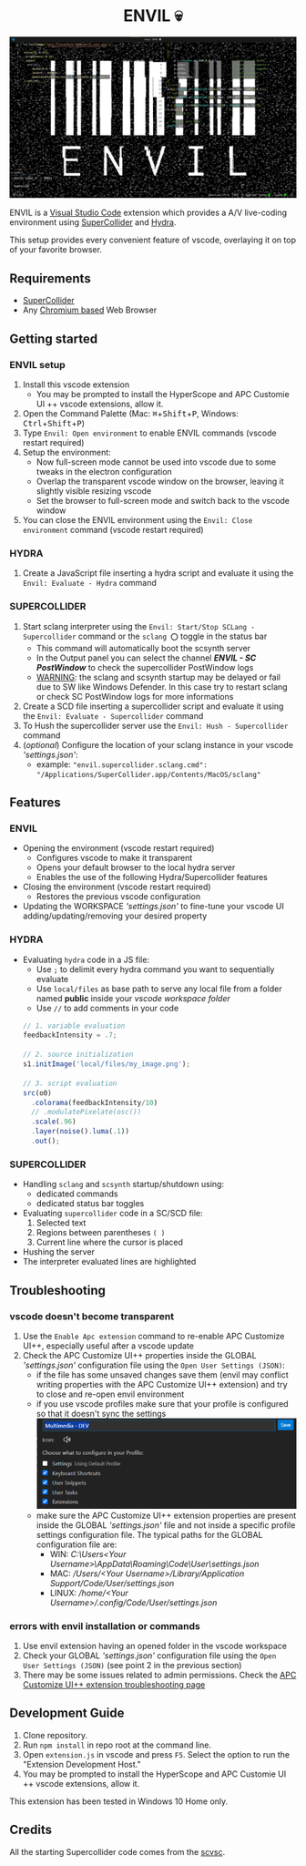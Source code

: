 <div align="center">

# ENVIL 💀

</div>

![ENVIL](resources/envil.png)

ENVIL is a [Visual Studio Code](https://code.visualstudio.com/) extension which provides a A/V live-coding environment using [SuperCollider](https://supercollider.github.io/) and [Hydra](https://hydra.ojack.xyz/).

This setup provides every convenient feature of vscode, overlaying it on top of your favorite browser.

## Requirements

- [SuperCollider](https://supercollider.github.io/downloads)
- Any [Chromium based](https://en.wikipedia.org/wiki/Chromium_(web_browser)#Browsers_based_on_Chromium) Web Browser

## Getting started

### ENVIL setup

1. Install this vscode extension
   - You may be prompted to install the HyperScope and APC Customie UI ++ vscode extensions, allow it.
2. Open the Command Palette (Mac: <kbd>⌘</kbd>+<kbd>Shift</kbd>+<kbd>P</kbd>, Windows: <kbd>Ctrl</kbd>+<kbd>Shift</kbd>+<kbd>P</kbd>)
3. Type `Envil: Open environment` to enable ENVIL commands (vscode restart required)
4. Setup the environment:
   - Now full-screen mode cannot be used into vscode due to some tweaks in the electron configuration
   - Overlap the transparent vscode window on the browser, leaving it slightly visible resizing vscode
   - Set the browser to full-screen mode and switch back to the vscode window
5. You can close the ENVIL environment using the `Envil: Close environment` command (vscode restart required)

### HYDRA
1. Create a JavaScript file inserting a hydra script and evaluate it using the `Envil: Evaluate - Hydra` command

### SUPERCOLLIDER

1. Start sclang interpreter using the `Envil: Start/Stop SCLang - Supercollider` command or the `sclang ⭕` toggle in the status bar
   - This command will automatically boot the scsynth server
   - In the Output panel you can select the channel ***ENVIL - SC PostWindow*** to check the supercollider PostWindow logs
   - <ins>WARNING</ins>: the sclang and scsynth startup may be delayed or fail due to SW like Windows Defender. In this case try to restart sclang or check SC PostWindow logs for more informations
2. Create a SCD file inserting a supercollider script and evaluate it using the `Envil: Evaluate - Supercollider` command
3. To Hush the supercollider server use the `Envil: Hush - Supercollider` command
4. (*optional*) Configure the location of your sclang instance in your vscode *'settings.json'*:
   - example: `"envil.supercollider.sclang.cmd": "/Applications/SuperCollider.app/Contents/MacOS/sclang"`

## Features

### ENVIL

- Opening the environment (vscode restart required)
  - Configures vscode to make it transparent
  - Opens your default browser to the local hydra server
  - Enables the use of the following Hydra/Supercollider features
- Closing the environment (vscode restart required)
  - Restores the previous vscode configuration
- Updating the WORKSPACE *'settings.json'* to fine-tune your vscode UI adding/updating/removing your desired property

### HYDRA

- Evaluating `hydra` code in a JS file:
  - Use `;` to delimit every hydra command you want to sequentially evaluate
  - Use `local/files` as base path to serve any local file from a folder named **public** inside your *vscode workspace folder*
  - Use `//` to add comments in your code
  ```javascript
  // 1. variable evaluation
  feedbackIntensity = .7;

  // 2. source initialization
  s1.initImage('local/files/my_image.png');

  // 3. script evaluation
  src(o0)
    .colorama(feedbackIntensity/10)
    // .modulatePixelate(osc())
    .scale(.96)
    .layer(noise().luma(.1))
    .out();
  ```

### SUPERCOLLIDER

- Handling `sclang` and `scsynth` startup/shutdown using:
  - dedicated commands
  - dedicated status bar toggles
- Evaluating `supercollider` code in a SC/SCD file:
  1. Selected text
  2. Regions between parentheses `( )`
  3. Current line where the cursor is placed
- Hushing the server
- The interpreter evaluated lines are highlighted

## Troubleshooting

### vscode doesn't become transparent

1. Use the `Enable Apc extension` command to re-enable APC Customize UI++, especially useful after a vscode update
2. Check the APC Customize UI++ properties inside the GLOBAL *'settings.json'* configuration file using the `Open User Settings (JSON)`:
   - if the file has some unsaved changes save them (envil may conflict writing properties with the APC Customize UI++ extension) and try to close and re-open envil environment
   - if you use vscode profiles make sure that your profile is configured so that it doesn't sync the settings
  ![vscode profile configuration example](resources/profiles-config.png)
   - make sure the APC Customize UI++ extension properties are present inside the GLOBAL *'settings.json'* file and not inside a specific profile settings configuration file. The typical paths for the GLOBAL configuration file are:
     - WIN: *C:\Users\<Your Username>\AppData\Roaming\Code\User\settings.json*
     - MAC: */Users/\<Your Username>/Library/Application Support/Code/User/settings.json*
     - LINUX: */home/\<Your Username>/.config/Code/User/settings.json*

### errors with envil installation or commands

1. Use envil extension having an opened folder in the vscode workspace
2. Check your GLOBAL *'settings.json'* configuration file using the `Open User Settings (JSON)` (see point 2 in the previous section)
3. There may be some issues related to admin permissions. Check the [APC Customize UI++ extension troubleshooting page](https://github.com/drcika/apc-extension/blob/production/README.md#troubleshooting-extension-issues)

## Development Guide

1. Clone repository.
2. Run `npm install` in repo root at the command line.
3. Open `extension.js` in vscode and press `F5`. Select the option to run the "Extension Development Host."
4. You may be prompted to install the HyperScope and APC Customie UI ++ vscode extensions, allow it.

This extension has been tested in Windows 10 Home only.

## Credits

All the starting Supercollider code comes from the [scvsc](https://github.com/alexander-daniel/scvsc).